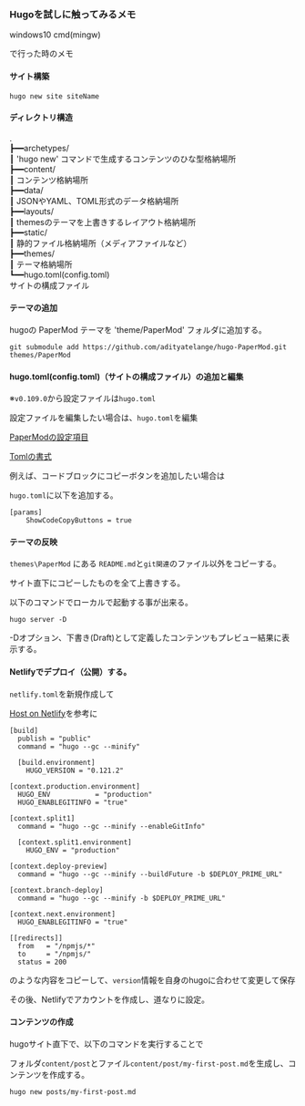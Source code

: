 ### Hugoを試しに触ってみるメモ

windows10
cmd(mingw)

で行った時のメモ

#### サイト構築

```
hugo new site siteName
```

#### ディレクトリ構造

.<br>
┣━━archetypes/<br>
┃       'hugo new' コマンドで生成するコンテンツのひな型格納場所<br>
┣━━content/<br>
┃       コンテンツ格納場所<br>
┣━━data/<br>
┃       JSONやYAML、TOML形式のデータ格納場所<br>
┣━━layouts/<br>
┃       themesのテーマを上書きするレイアウト格納場所<br>
┣━━static/<br>
┃       静的ファイル格納場所（メディアファイルなど）<br>
┣━━themes/<br>
┃       テーマ格納場所<br>
┗━━hugo.toml(config.toml)<br>
サイトの構成ファイル<br>

<!--
┣ ┠ ┝ ├
┫ ┨ ┥ ┤
│ ┃
─ ━
┌ ┏ ┓ ┐
└ ┗ ┛ ┘
-->

#### テーマの追加

hugoの PaperMod テーマを 'theme/PaperMod' フォルダに追加する。

```
git submodule add https://github.com/adityatelange/hugo-PaperMod.git themes/PaperMod
```

#### hugo.toml(config.toml)（サイトの構成ファイル）の追加と編集

※`v0.109.0`から設定ファイルは`hugo.toml`

設定ファイルを編集したい場合は、`hugo.toml`を編集

[PaperModの設定項目](https://github.com/adityatelange/hugo-PaperMod/wiki/Features "PaperMod-wiki")

[Tomlの書式](https://toml.io/ja/v0.5.0 "toml.io")

例えば、コードブロックにコピーボタンを追加したい場合は

`hugo.toml`に以下を追加する。

```
[params]
    ShowCodeCopyButtons = true
```


#### テーマの反映

`themes\PaperMod` にある `README.md`と`git関連`のファイル以外をコピーする。

サイト直下にコピーしたものを全て上書きする。

以下のコマンドでローカルで起動する事が出来る。

```
hugo server -D
```

-Dオプション、下書き(Draft)として定義したコンテンツもプレビュー結果に表示する。

#### Netlifyでデプロイ（公開）する。

`netlify.toml`を新規作成して

[Host on Netlify](https://gohugo.io/hosting-and-deployment/hosting-on-netlify/#configure-hugo-version-in-netlify "gohugo.io")を参考に

```
[build]
  publish = "public"
  command = "hugo --gc --minify"

  [build.environment]
    HUGO_VERSION = "0.121.2"

[context.production.environment]
  HUGO_ENV           = "production"
  HUGO_ENABLEGITINFO = "true"

[context.split1]
  command = "hugo --gc --minify --enableGitInfo"

  [context.split1.environment]
    HUGO_ENV = "production"

[context.deploy-preview]
  command = "hugo --gc --minify --buildFuture -b $DEPLOY_PRIME_URL"

[context.branch-deploy]
  command = "hugo --gc --minify -b $DEPLOY_PRIME_URL"

[context.next.environment]
  HUGO_ENABLEGITINFO = "true"

[[redirects]]
  from   = "/npmjs/*"
  to     = "/npmjs/"
  status = 200
```

のような内容をコピーして、`version`情報を自身のhugoに合わせて変更して保存

その後、Netlifyでアカウントを作成し、道なりに設定。

#### コンテンツの作成

hugoサイト直下で、以下のコマンドを実行することで

フォルダ`content/post`とファイル`content/post/my-first-post.md`を生成し、コンテンツを作成する。

```
hugo new posts/my-first-post.md
```